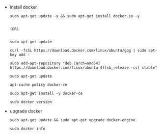 * install docker

      sudo apt-get update -y && sudo apt-get install docker.io -y
      
      
      (OR)


      sudo apt-get update

      curl -fsSL https://download.docker.com/linux/ubuntu/gpg | sudo apt-key add -

      sudo add-apt-repository "deb [arch=amd64] https://download.docker.com/linux/ubuntu $(lsb_release -cs) stable"

      sudo apt-get update

      apt-cache policy docker-ce

      sudo apt-get install -y docker-ce

      sudo docker version

* upgrade docker 

      sudo apt-get update && sudo apt-get upgrade docker-engine

      sudo docker info
